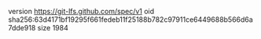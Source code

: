 version https://git-lfs.github.com/spec/v1
oid sha256:63d4171bf19295f661fedeb11f25188b782c97911ce6449688b566d6a7dde918
size 1984
